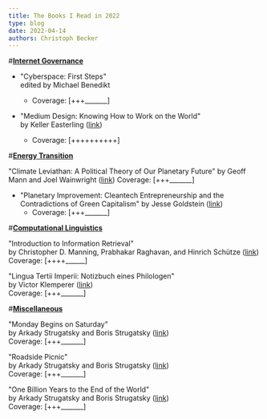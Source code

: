 ```yaml
---
title: The Books I Read in 2022
type: blog
date: 2022-04-14
authors: Christoph Becker
---
```


#<ins>**Internet Governance**</ins>

* "Cyberspace: First Steps"<br/>
    edited by Michael Benedikt
    * Coverage: [+++\_\_\_\_\_\_\_]

* "Medium Design: Knowing How to Work on the World"<br/>
    by Keller Easterling ([link](https://www.versobooks.com/books/3245-medium-design))
    * Coverage: [++++++++++]

#<ins>**Energy Transition**</ins>

"Climate Leviathan: A Political Theory of Our Planetary Future" by Geoff Mann and Joel Wainwright ([link](https://www.versobooks.com/books/3138-climate-leviathan))
Coverage: [+++\_\_\_\_\_\_\_]

* "Planetary Improvement: Cleantech Entrepreneurship and the Contradictions of Green Capitalism" by Jesse Goldstein ([link](https://mitpress.mit.edu/books/planetary-improvement))
    * Coverage: [+++\_\_\_\_\_\_\_]

#<ins>**Computational Linguistics**</ins>

"Introduction to Information Retrieval"<br/>
by Christopher D. Manning, Prabhakar Raghavan, and Hinrich Schütze ([link](https://www.cambridge.org/highereducation/books/introduction-to-information-retrieval/669D108D20F556C5C30957D63B5AB65C#overview))<br/>
Coverage: [++++\_\_\_\_\_\_]

"Lingua Tertii Imperii: Notizbuch eines Philologen"<br/>
by Victor Klemperer ([link](https://www.reclam.de/detail/978-3-15-020624-9/Klemperer__Victor/LTI))<br/>
Coverage: [+++\_\_\_\_\_\_\_]


#<ins>**Miscellaneous**</ins>

"Monday Begins on Saturday"<br/>
by Arkady Strugatsky and Boris Strugatsky ([link](https://en.wikipedia.org/wiki/Monday_Begins_on_Saturday))<br/>
Coverage: [+++\_\_\_\_\_\_\_]

"Roadside Picnic"<br/>
by Arkady Strugatsky and Boris Strugatsky ([link](https://en.wikipedia.org/wiki/Roadside_Picnic))<br/>
Coverage: [+++\_\_\_\_\_\_\_]

"One Billion Years to the End of the World"<br/>
by Arkady Strugatsky and Boris Strugatsky ([link](https://www.penguin.co.uk/books/320/320603/one-billion-years-to-the-end-of-the-world/9780241472477.html))<br/>
Coverage: [+++\_\_\_\_\_\_\_]
